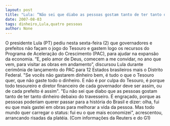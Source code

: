 ```yaml
---
layout: post
title: "Lula: “Não sei que diabo as pessoas gostam tanto de ter tanto dinheiro debaixo do travesseiro”"
date: 2007-08-03
tags: dinheiro,Lula,quatro pessoas
author: None
---
```

O presidente Lula (PT) pediu nesta sexta-feira (2) que governadores e prefeitos n&atilde;o fa&ccedil;am o jogo do Tesouro e gastem logo os recursos do Programa de Acelera&ccedil;&atilde;o do Crescimento (PAC), para ajudar na expans&atilde;o da economia. 
&ldquo;E, pelo amor de Deus, comecem a me convidar, no ano que vem, para visitar as obras em andamento&rdquo;, discursou Lula durante cerim&ocirc;nia de lan&ccedil;amento do PAC para 12 Estados brasileiros mais o Distrito Federal.
&quot;Se voc&ecirc;s n&atilde;o gastarem dinheiro bem, &eacute; tudo o que o Tesouro quer, que n&atilde;o gaste todo o dinheiro. E n&atilde;o &eacute; por culpa do Tesouro, &eacute; porque todo tesoureiro e diretor financeiro de cada governador deve ser assim, ou de cada prefeito &eacute; assim&quot;.
&quot;Eu n&atilde;o sei que diabo que as pessoas gostam tanto de ter tanto dinheiro debaixo do travesseiro. &Eacute; engra&ccedil;ado, porque as pessoas poderiam querer passar para a hist&oacute;ria do Brasil e dizer: olha, fui eu que mais gastei em obras para melhorar a vida da pessoa. Mas todo mundo quer carregar o status: fui eu o que mais economizei&quot;, acrescentou, arrancando risadas da plat&eacute;ia.
(Com informa&ccedil;&otilde;es da Reuters e do G1) 